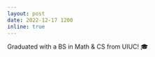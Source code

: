 ```yaml
---
layout: post
date: 2022-12-17 1200
inline: true
---
```


Graduated with a BS in Math & CS from UIUC! :mortar_board:
